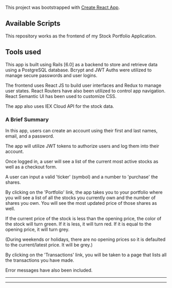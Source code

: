 This project was bootstrapped with [Create React App](https://github.com/facebook/create-react-app).

## Available Scripts

This repository works as the frontend of my Stock Portfolio Application.

## Tools used

This app is built using Rails [6.0] as a backend to store and retrieve data using a PostgreSQL database. Bcrypt and JWT Auths were utilized to manage secure passwords and user logins.

The frontend uses React JS to build user interfaces and Redux to manage user states. React Routers have also been utilized to control app navigation. React Semantic UI has been used to customize CSS.

The app also uses IEX Cloud API for the stock data.

### A Brief Summary

In this app, users can create an account using their first and last names, email, and a password.

The app will utilize JWT tokens to authorize users and log them into their account.

Once logged in, a user will see a list of the current most active stocks as well as a checkout form.

A user can input a valid 'ticker' (symbol) and a number to 'purchase' the shares.

By clicking on the 'Portfolio' link, the app takes you to your portfolio where you will see a list of all the stocks you currently own and the number of shares you own. You will see the most updated price of those shares as well.

If the current price of the stock is less than the opening price, the color of the stock will turn green. If it is less, it will turn red. If it is equal to the opening price, it will turn grey.

(During weekends or holidays, there are no opening prices so it is defaulted to the current/latest price. It will be grey.)

By clicking on the 'Transactions' link, you will be taken to a page that lists all the transactions you have made.

Error messages have also been included.

---------------------------------------------------------------------------------------
---------------------------------------------------------------------------------------

